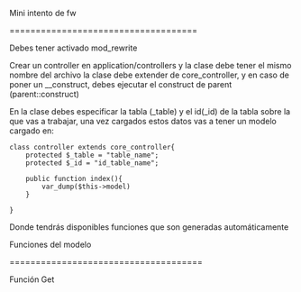 Mini intento de fw

====================================

Debes tener activado mod_rewrite

Crear un controller en application/controllers y la clase debe tener el mismo nombre del archivo
la clase debe extender de core_controller, y en caso de poner un __construct, debes ejecutar el construct de parent (parent::construct)

En la clase debes especificar la tabla (_table) y el id(_id) de la tabla sobre la que vas a trabajar, una vez cargados estos datos vas a tener un modelo cargado en:

```
class controller extends core_controller{
    protected $_table = "table_name";
    protected $_id = "id_table_name";

    public function index(){
        var_dump($this->model)
    }

}

```

Donde tendrás disponibles funciones que son generadas automáticamente



Funciones del modelo

=====================================

Función Get


